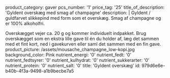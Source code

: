 product_category: gaver
pcs_number: '1'
price_tag: '25'
title_of_description: 'Gyldent overskæg med smag af champagne'
description: |
  Gyldent / guldfarvet slikkepind med form som et overskæg. Smag af champagne og er 100% alkoholfri.
  
  Overskægget vejer ca. 20 g og kommer individuelt indpakket. Brug overskægget som en ekstra lille gave til én du holder af, læg det sammen med et fint kort, ned i gavekurven eller saml det sammen med en fin gave.
product_picture: /assets/mousache_champagne_low-kopi.jpg
background_color: Pink
nutrient_energi: '0'
nutrient_fedt: '0'
nutrient_fedtsyrer: '0'
nutrient_kulhydrat: '0'
nutrient_sukkerarter: '0'
nutrient_protein: '0'
nutrient_salt: '0'
title: 'Gyldent overskæg'
id: 979d6e6e-b40b-4f3a-9498-a1b9becbe7a5

